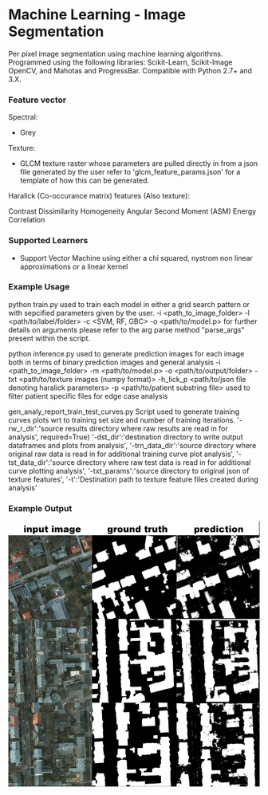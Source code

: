 # Machine Learning - Image Segmentation

Per pixel image segmentation using machine learning algorithms. Programmed using the following libraries: Scikit-Learn, Scikit-Image OpenCV, and Mahotas and ProgressBar. Compatible with Python 2.7+ and 3.X.

### Feature vector

Spectral:

* Grey

Texture:

* GLCM texture raster whose parameters are pulled directly in from a json file generated by the user refer to 'glcm_feature_params.json' for a template of how this can be generated. 

Haralick (Co-occurance matrix) features (Also texture):

Contrast
Dissimilarity
Homogeneity
Angular Second Moment
(ASM)
Energy
Correlation


### Supported Learners

* Support Vector Machine using either a chi squared, nystrom non linear approximations or a linear kernel


### Example Usage

python train.py used to train each model in either a grid search pattern or with sepcified parameters given by the user.  -i <path_to_image_folder> -l <path/to/label/folder> -c <SVM, RF, GBC> -o <path/to/model.p> for further details on arguments please refer to the arg parse method "parse_args" present within the script. 

python inference.py used to generate prediction images for each image both in terms of binary prediction images and general analysis
-i <path_to_image_folder> -m <path/to/model.p> -o <path/to/output/folder> -txt <path/to/texture images (numpy format)> -h_lick_p <path/to/json file denoting haralick parameters> -p <path/to/patient substring file> used to filter patient specific files for edge case analysis

gen_analy_report_train_test_curves.py
Script used to generate training curves plots wrt to training set size and number of training iterations. 
  '-rw_r_dir':'source results directory where raw results are read in for analysis',
                        required=True)
  '-dst_dir':'destination directory to write output dataframes and plots from analysis',
  '-trn_data_dir':'source directory where original raw data is read in for additional training curve plot analysis',
  '-tst_data_dir':'source directory where raw test data is read in for additional curve plotting analysis',
  '-txt_params':'source directory to original json of texture features',
  '-t':'Destination path to texture feature files created during analysis'

### Example Output

![Example Output](pots/image_small.png)
